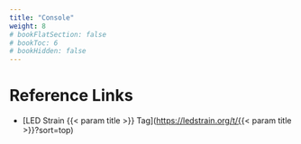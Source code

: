 ```yaml
---
title: "Console"
weight: 8
# bookFlatSection: false
# bookToc: 6
# bookHidden: false
---
```



# Reference Links
* [LED Strain {{< param title >}} Tag](https://ledstrain.org/t/{{< param title >}}?sort=top)
